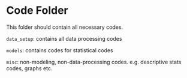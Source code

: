 # Code Folder

This folder should contain all necessary codes. 

`data_setup`: contains all data processing codes

`models`: contains codes for statistical codes

`misc`: non-modeling, non-data-processing codes. e.g. descriptive stats codes, graphs etc. 

